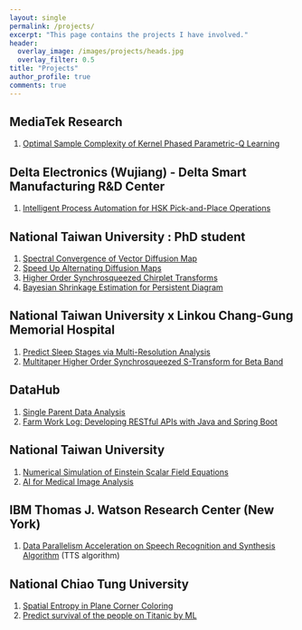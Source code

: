 ```yaml
---
layout: single
permalink: /projects/
excerpt: "This page contains the projects I have involved."
header:
  overlay_image: /images/projects/heads.jpg
  overlay_filter: 0.5
title: "Projects"
author_profile: true
comments: true
---
```


## MediaTek Research
   1. [Optimal Sample Complexity of Kernel Phased Parametric-Q Learning](MRTW/KPPQ.html)

## Delta Electronics (Wujiang) - Delta Smart Manufacturing R&D Center
   1. [Intelligent Process Automation for HSK Pick-and-Place Operations](Delta/pnp)<br>

## National Taiwan University : PhD student

   1. [Spectral Convergence of Vector Diffusion Map](NTU/Spectral_Conv_VDM.html)<br>
   2. [Speed Up Alternating Diffusion Maps](NTU/LAD.html)<br>
   3. [Higher Order Synchrosqueezed Chirplet Transforms](NTU/HSCT.html)<br>
   4. [Bayesian Shrinkage Estimation for Persistent Diagram](NTU/bayesian_PD.html)<br>

## National Taiwan University x Linkou Chang-Gung Memorial Hospital
   1. [Predict Sleep Stages via Multi-Resolution Analysis](NTU/MRA.html)<br>
   2. [Multitaper Higher Order Synchrosqueezed S-Transform for Beta Band](./../../../pdf/projects/NTU/ConceST/ConceST.pdf)<br>

## DataHub
   1. [Single Parent Data Analysis](https://datahubtaiwan.com/)<br>
   2. [Farm Work Log: Developing RESTful APIs with Java and Spring Boot](https://github.com/Singyuan/Selvans_Full-Stack_Project)

## National Taiwan University

   1. [Numerical Simulation of Einstein Scalar Field Equations](NTU/Numerical_Relativity.html)<br>
   2. [AI for Medical Image Analysis](NTU/AI_Image.html)<br>

## IBM Thomas J. Watson Research Center (New York)

   1. [Data Parallelism Acceleration on Speech Recognition and Synthesis Algorithm](IBM/Data_Parallelism_ML.html) (TTS algorithm)<br>

## National Chiao Tung University

   1. [Spatial Entropy in Plane Corner Coloring](NCTU/Entropy.html)<br>
   2. [Predict survival of the people on Titanic by ML](NCTU/ML_titanic2.html)<br>